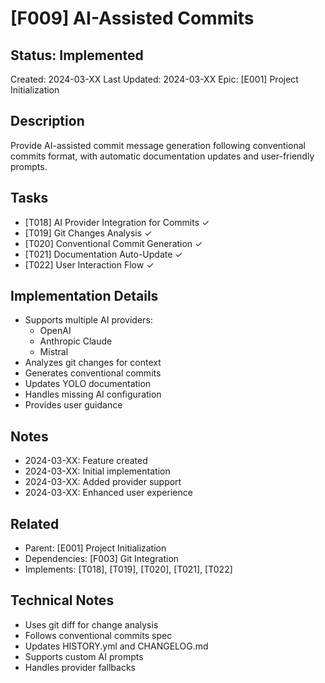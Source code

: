 # [F009] AI-Assisted Commits

## Status: Implemented
Created: 2024-03-XX
Last Updated: 2024-03-XX
Epic: [E001] Project Initialization

## Description
Provide AI-assisted commit message generation following conventional commits format, with automatic documentation updates and user-friendly prompts.

## Tasks
- [T018] AI Provider Integration for Commits ✓
- [T019] Git Changes Analysis ✓
- [T020] Conventional Commit Generation ✓
- [T021] Documentation Auto-Update ✓
- [T022] User Interaction Flow ✓

## Implementation Details
- Supports multiple AI providers:
  - OpenAI
  - Anthropic Claude
  - Mistral
- Analyzes git changes for context
- Generates conventional commits
- Updates YOLO documentation
- Handles missing AI configuration
- Provides user guidance

## Notes
- 2024-03-XX: Feature created
- 2024-03-XX: Initial implementation
- 2024-03-XX: Added provider support
- 2024-03-XX: Enhanced user experience

## Related
- Parent: [E001] Project Initialization
- Dependencies: [F003] Git Integration
- Implements: [T018], [T019], [T020], [T021], [T022]

## Technical Notes
- Uses git diff for change analysis
- Follows conventional commits spec
- Updates HISTORY.yml and CHANGELOG.md
- Supports custom AI prompts
- Handles provider fallbacks 